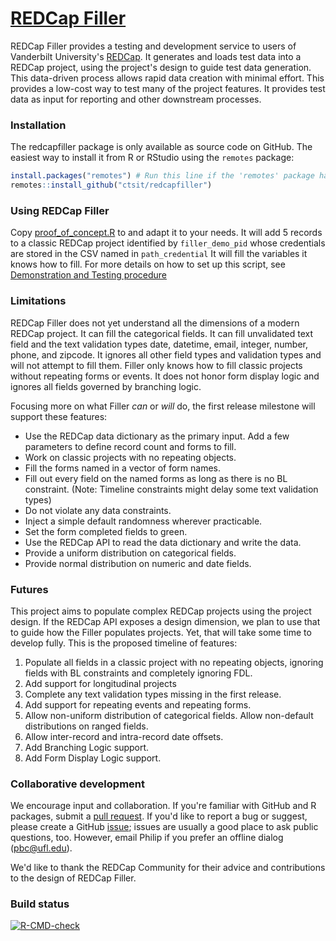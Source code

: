 [REDCap Filler](https://github.com/ctsit/redcapfiller)
=======

REDCap Filler provides a testing and development service to users of Vanderbilt University's [REDCap](https://projectredcap.org/). It generates and loads test data into a REDCap project, using the project's design to guide test data generation. This data-driven process allows rapid data creation with minimal effort. This provides a low-cost way to test many of the project features. It provides test data as input for reporting and other downstream processes.

### Installation

The redcapfiller package is only available as source code on GitHub. The easiest way to install it from R or RStudio using the `remotes` package:

```r
install.packages("remotes") # Run this line if the 'remotes' package hasn't been installed already.
remotes::install_github("ctsit/redcapfiller")
```

### Using REDCap Filler

Copy [proof_of_concept.R](https://github.com/ctsit/redcapfiller/blob/main/proof_of_concept.R) to and adapt it to your needs. It will add 5 records to a classic REDCap project identified by `filler_demo_pid` whose credentials are stored in the CSV named in `path_credential` It will fill the variables it knows how to fill.  For more details on how to set up this script, see [Demonstration and Testing procedure](https://ctsit.github.io/redcapfiller/articles/demonstration_and_testing.html)


### Limitations

REDCap Filler does not yet understand all the dimensions of a modern REDCap project. It can fill the categorical fields. It can fill unvalidated text field and the text validation types date, datetime, email, integer, number, phone, and zipcode. It ignores all other field types and validation types and will not attempt to fill them. Filler only knows how to fill classic projects without repeating forms or events. It does not honor form display logic and ignores all fields governed by branching logic.

Focusing more on what Filler _can_ or _will_ do, the first release milestone will support these features:

- Use the REDCap data dictionary as the primary input. Add a few parameters to define record count and forms to fill.
- Work on classic projects with no repeating objects.
- Fill the forms named in a vector of form names.
- Fill out every field on the named forms as long as there is no BL constraint. (Note: Timeline constraints might delay some text validation types)
- Do not violate any data constraints.
- Inject a simple default randomness wherever practicable.
- Set the form completed fields to green.
- Use the REDCap API to read the data dictionary and write the data.
- Provide a uniform distribution on categorical fields.
- Provide normal distribution on numeric and date fields.

### Futures

This project aims to populate complex REDCap projects using the project design. If the REDCap API exposes a design dimension, we plan to use that to guide how the Filler populates projects. Yet, that will take some time to develop fully. This is the proposed timeline of features:

1. Populate all fields in a classic project with no repeating objects, ignoring fields with BL constraints and completely ignoring FDL.
2. Add support for longitudinal projects
3. Complete any text validation types missing in the first release.
3. Add support for repeating events and repeating forms.
4. Allow non-uniform distribution of categorical fields. Allow non-default distributions on ranged fields.
5. Allow inter-record and intra-record date offsets.
6. Add Branching Logic support.
7. Add Form Display Logic support.

### Collaborative development

We encourage input and collaboration.  If you're familiar with GitHub and R packages, submit a [pull request](https://github.com/ctsit/redcapfiller/pulls). If you'd like to report a bug or suggest, please create a GitHub [issue](https://github.com/ctsit/redcapfiller/issues); issues are usually a good place to ask public questions, too. However, email Philip if you prefer an offline dialog (<pbc@ufl.edu>).

We'd like to thank the REDCap Community for their advice and contributions to the design of REDCap Filler.

### Build status

<!-- badges: start -->
[![R-CMD-check](https://github.com/ctsit/redcapfiller/actions/workflows/R-CMD-check.yaml/badge.svg)](https://github.com/ctsit/redcapfiller/actions/workflows/R-CMD-check.yaml)
<!-- badges: end -->
